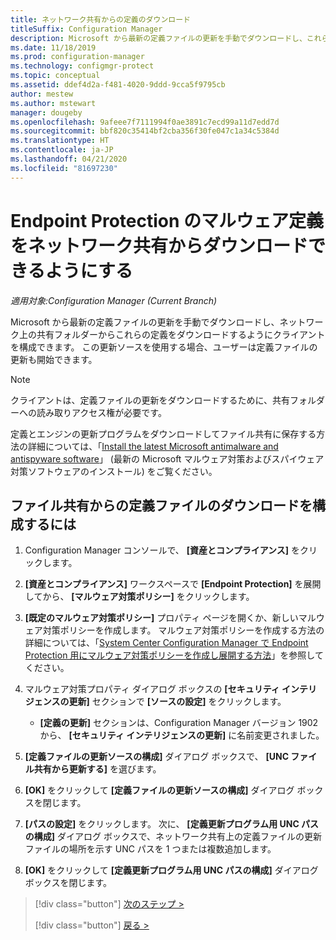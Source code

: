 ```yaml
---
title: ネットワーク共有からの定義のダウンロード
titleSuffix: Configuration Manager
description: Microsoft から最新の定義ファイルの更新を手動でダウンロードし、これらの定義をダウンロードするようにクライアントを構成する方法について説明します。
ms.date: 11/18/2019
ms.prod: configuration-manager
ms.technology: configmgr-protect
ms.topic: conceptual
ms.assetid: ddef4d2a-f481-4020-9ddd-9cca5f9795cb
author: mestew
ms.author: mstewart
manager: dougeby
ms.openlocfilehash: 9afeee7f7111994f0ae3891c7ecd99a11d7edd7d
ms.sourcegitcommit: bbf820c35414bf2cba356f30fe047c1a34c5384d
ms.translationtype: HT
ms.contentlocale: ja-JP
ms.lasthandoff: 04/21/2020
ms.locfileid: "81697230"
---
```

# <a name="enable-endpoint-protection-malware-definitions-to-download-from-a-network-share"></a>Endpoint Protection のマルウェア定義をネットワーク共有からダウンロードできるようにする

*適用対象:Configuration Manager (Current Branch)*

 Microsoft から最新の定義ファイルの更新を手動でダウンロードし、ネットワーク上の共有フォルダーからこれらの定義をダウンロードするようにクライアントを構成できます。 この更新ソースを使用する場合、ユーザーは定義ファイルの更新も開始できます。

> [!NOTE]
>  クライアントは、定義ファイルの更新をダウンロードするために、共有フォルダーへの読み取りアクセス権が必要です。

 定義とエンジンの更新プログラムをダウンロードしてファイル共有に保存する方法の詳細については、「[Install the latest Microsoft antimalware and antispyware software](https://www.microsoft.com/wdsi/definitions)」 (最新の Microsoft マルウェア対策およびスパイウェア対策ソフトウェアのインストール) をご覧ください。

## <a name="to-configure-definition-downloads-from-a-file-share"></a>ファイル共有からの定義ファイルのダウンロードを構成するには

1.  Configuration Manager コンソールで、 **[資産とコンプライアンス]** をクリックします。

2.  **[資産とコンプライアンス]** ワークスペースで **[Endpoint Protection]** を展開してから、 **[マルウェア対策ポリシー]** をクリックします。

3.  **[既定のマルウェア対策ポリシー]** プロパティ ページを開くか、新しいマルウェア対策ポリシーを作成します。 マルウェア対策ポリシーを作成する方法の詳細については、「[System Center Configuration Manager で Endpoint Protection 用にマルウェア対策ポリシーを作成し展開する方法](endpoint-antimalware-policies.md)」を参照してください。

4.  マルウェア対策プロパティ ダイアログ ボックスの **[セキュリティ インテリジェンスの更新]** セクションで **[ソースの設定]** をクリックします。
    - **[定義の更新]** セクションは、Configuration Manager バージョン 1902 から、 **[セキュリティ インテリジェンスの更新]** に名前変更されました。

5.  **[定義ファイルの更新ソースの構成]** ダイアログ ボックスで、 **[UNC ファイル共有から更新する]** を選びます。

6.  **[OK]** をクリックして **[定義ファイルの更新ソースの構成]** ダイアログ ボックスを閉じます。

7.  **[パスの設定]** をクリックします。 次に、 **[定義更新プログラム用 UNC パスの構成]** ダイアログ ボックスで、ネットワーク共有上の定義ファイルの更新ファイルの場所を示す UNC パスを 1 つまたは複数追加します。

8.  **[OK]** をクリックして **[定義更新プログラム用 UNC パスの構成]** ダイアログ ボックスを閉じます。


> [!div class="button"]
> [次のステップ >](endpoint-antimalware-policies.md)
> 
> [!div class="button"]
> [戻る >](endpoint-configure-alerts.md)
